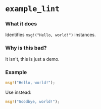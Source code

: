 # `example_lint`

### What it does

Identifies `msg!("Hello, world!")` instances.

### Why is this bad?

It isn't, this is just a demo.

### Example

```rust
msg!("Hello, world!");
```

Use instead:

```rust
msg!("Goodbye, world!");
```
